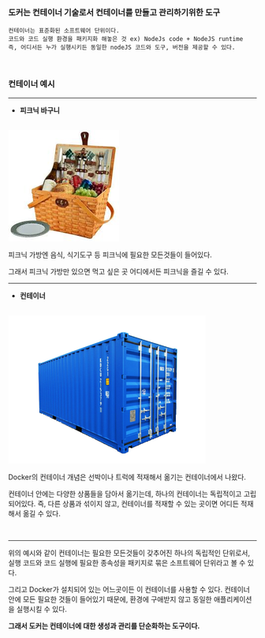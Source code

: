

### **도커는 컨테이너 기술로서 컨테이너를 만들고 관리하기위한 도구**

```
컨테이너는 표준화된 소프트웨어 단위이다.
코드와 코드 실행 환경을 패키지화 해놓은 것 ex) NodeJs code + NodeJS runtime
즉, 어디서든 누가 실행시키든 동일한 nodeJS 코드와 도구, 버전을 제공할 수 있다.
```

<br/>

### 컨테이너 예시
---
- **피크닉 바구니**
<br/><br/>

<img src="./image/picnic_basket.jpg">

피크닉 가방엔 음식, 식기도구 등 피크닉에 필요한 모든것들이 들어있다. 

그래서 피크닉 가방만 있으면 먹고 싶은 곳 어디에서든 피크닉을 즐길 수 있다.

---

- **컨테이너**
<br/><br/>

<img src="./image/container.jpg" width="400">

Docker의 컨테이너 개념은 선박이나 트럭에 적재해서 옮기는 컨테이너에서 나왔다.

컨테이너 안에는 다양한 상품들을 담아서 옮기는데, 하나의 컨테이너는 독립적이고 고립되어있다.
즉, 다른 상품과 섞이지 않고, 컨테이너를 적재할 수 있는 곳이면 어디든 적재해서 옮길 수 있다.

<br/>

--- 

위의 예시와 같이 컨테이너는 필요한 모든것들이 갖추어진 하나의 독립적인 단위로서, 실행 코드와 코드 실행에 필요한 종속성을 패키지로 묶은 소프트웨어 단위라고 볼 수 있다.

그리고 Docker가 설치되어 있는 어느곳이든 이 컨테이너를 사용할 수 있다.
컨테이너 안에 모든 필요한 것들이 들어있기 때문에, 환경에 구애받지 않고 동일한 애플리케이션을 실행시킬 수 있다.

**그래서 도커는 컨테이너에 대한 생성과 관리를 단순화하는 도구이다.**